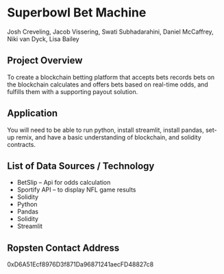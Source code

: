 # Superbowl Bet Machine
Josh Creveling, Jacob Vissering, Swati Subhadarahini, Daniel McCaffrey, Niki van Dyck, Lisa Bailey

## Project Overview 
To create a blockchain betting platform that accepts bets records bets on the blockchain calculates and offers bets based on real-time odds, and fulfills them with a supporting payout solution. 

## Application
You will need to be able to run python, install streamlit, install pandas, set-up remix, and have a basic understanding of blockchain, and solidity contracts. 

## List of Data Sources / Technology 
*	BetSlip – Api for odds calculation 
*	Sportify API – to display NFL game results
*	Solidity 
*	Python 
*	Pandas
*	Solidity 
*	Streamlit 

## Ropsten Contact Address 
0xD6A51Ecf8976D3f871Da96871241aecFD48827c8

